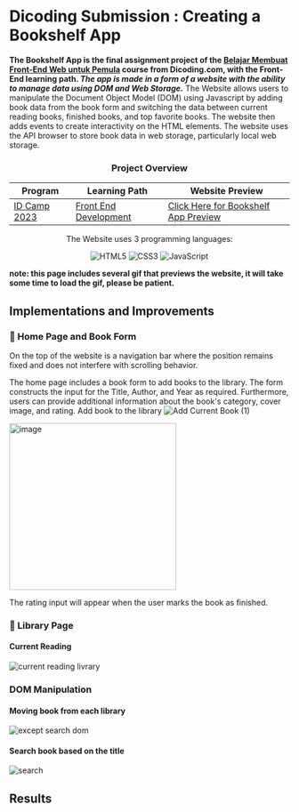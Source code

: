 # Dicoding Submission : Creating a Bookshelf App
**The Bookshelf App is the final assignment project of the [Belajar Membuat Front-End Web untuk Pemula](https://www.dicoding.com/academies/315) course from Dicoding.com, with the Front-End learning path. *The app is made in a form of a website with the ability to manage data using DOM and Web Storage.*** The Website allows users to manipulate the Document Object Model (DOM) using Javascript by adding book data from the book form and switching the data between current reading books, finished books, and top favorite books. The website then adds events to create interactivity on the HTML elements. The website uses the API browser to store book data in web storage, particularly local web storage.


<div align="center">

<h3>Project Overview</h3>
  
| Program       | Learning Path           | Website Preview       |
| ------------- | ------------------------| ------------------------|
| [ID Camp 2023](https://idcamp.ioh.co.id/) | [Front End Development](https://www.dicoding.com/learningpaths/22) | [Click Here for Bookshelf App Preview](https://fiennaalya.github.io/Bookshelf-App-Dicoding-Submission/) |

<p>The Website uses 3 programming languages:</p>
<p align="center">
  <img src="https://img.shields.io/badge/HTML5-E34F26?style=for-the-badge&logo=html5&logoColor=white" alt="HTML5"/>
  <img src="https://img.shields.io/badge/CSS3-1572B6?style=for-the-badge&logo=css3&logoColor=white" alt="CSS3"/>
  <img src="https://img.shields.io/badge/JavaScript-F7DF1E?style=for-the-badge&logo=javascript&logoColor=black" alt="JavaScript"/>
</p>
</div>

**note: this page includes several gif that previews the website, it will take some time to load the gif, please be patient.**

## Implementations and Improvements
### 📌 Home Page and Book Form
On the top of the website is a navigation bar where the position remains fixed and does not interfere with scrolling behavior.

The home page includes a book form to add books to the library. The form constructs the input for the Title, Author, and Year as required. Furthermore, users can provide additional information about the book's category, cover image, and rating.
Add book to the library
![Add Current Book (1)](https://github.com/fiennaalya/Bookshelf-App-Dicoding-Submission/assets/99575596/a1a6b4a3-cf48-49ca-b69e-46a2ffdfc55c)

<img width="300" alt="image" src="https://github.com/fiennaalya/Bookshelf-App-Dicoding-Submission/assets/99575596/be3ee14f-09a7-4a83-9261-4934b4efad95">
<p>The rating input will appear when the user marks the book as finished.</p>


### 📌 Library Page
#### Current Reading
![current reading livrary](https://github.com/fiennaalya/Bookshelf-App-Dicoding-Submission/assets/99575596/c148625d-c1d4-4dbb-a3dc-846dbd50e405)

### DOM Manipulation
#### Moving book from each library
![except search dom](https://github.com/fiennaalya/Bookshelf-App-Dicoding-Submission/assets/99575596/4567cc79-3d3e-414a-9b59-97448af418e9)

#### Search book based on the title
![search](https://github.com/fiennaalya/Bookshelf-App-Dicoding-Submission/assets/99575596/7b523a52-a65e-471f-bf20-e7842fd4211a)

## Results
